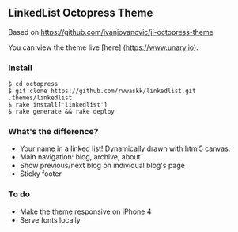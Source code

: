 ## LinkedList Octopress Theme

Based on https://github.com/ivanjovanovic/ji-octopress-theme

You can view the theme live [here] (https://www.unary.io).

### Install
```shell
$ cd octopress
$ git clone https://github.com/rwwaskk/linkedlist.git .themes/linkedlist
$ rake install['linkedlist']
$ rake generate && rake deploy
```

### What's the difference?
* Your name in a linked list! Dynamically drawn with html5 canvas.
* Main navigation: blog, archive, about 
* Show previous/next blog on individual blog's page
* Sticky footer

### To do 
* Make the theme responsive on iPhone 4
* Serve fonts locally


